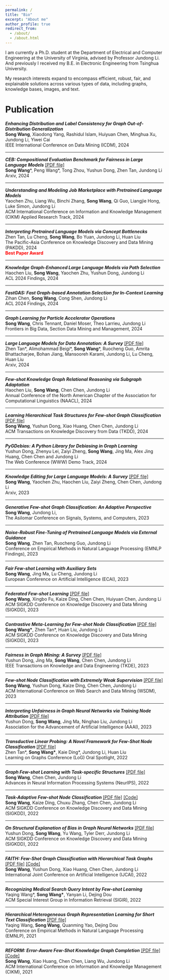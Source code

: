 ```yaml
---
permalink: /
title: "Bio"
excerpt: "About me"
author_profile: true
redirect_from: 
  - /about/
  - /about.html
---
```


I am currently a Ph.D. student at the Department of Electrical and Computer Engineering at the University of Virginia, advised by Professor Jundong Li. And previously I received my B.E. in Electronic Engineering from Tsinghua University.

My research interests expand to encompass efficient, robust, fair, and explainable solutions across various types of data, including graphs, knowledge bases, images, and text.



Publication
======

***Enhancing Distribution and Label Consistency for Graph Out-of-Distribution Generalization*** <br>
**Song Wang**, Xiaodong Yang, Rashidul Islam, Huiyuan Chen, Minghua Xu, Jundong Li, Yiwei Cai <br>
IEEE International Conference on Data Mining (ICDM), 2024


---

***CEB: Compositional Evaluation Benchmark for Fairness in Large Language Models***  [[PDF file]](https://arxiv.org/pdf/2407.02408) <br>
**Song Wang***, Peng Wang*, Tong Zhou, Yushun Dong, Zhen Tan, Jundong Li <br>
Arxiv, 2024

---

***Understanding and Modeling Job Marketplace with Pretrained Language Models*** <br>
Yaochen Zhu, Liang Wu, Binchi Zhang, **Song Wang**, Qi Guo, Liangjie Hong, Luke Simon, Jundong Li <br>
ACM International Conference on Information and Knowledge Management (CIKM) Applied Research Track, 2024

---

***Interpreting Pretrained Language Models via Concept Bottlenecks*** <br>
Zhen Tan, Lu Cheng, **Song Wang**, Bo Yuan, Jundong Li, Huan Liu <br>
The Pacific-Asia Conference on Knowledge Discovery and Data Mining (PAKDD), 2024 <br>
<span style="color: red;">**Best Paper Award**</span>

---

***Knowledge Graph-Enhanced Large Language Models via Path Selection*** <br>
Haochen Liu, **Song Wang**, Yaochen Zhu, Yushun Dong, Jundong Li <br>
ACL 2024 Findings, 2024

---

***FastGAS: Fast Graph-based Annotation Selection for In-Context Learning*** <br>
Zihan Chen, **Song Wang**, Cong Shen, Jundong Li <br>
ACL 2024 Findings, 2024



---


***Graph Learning for Particle Accelerator Operations*** <br>
**Song Wang**, Chris Tennant, Daniel Moser, Theo Larrieu, Jundong Li <br>
Frontiers in Big Data, Section Data Mining and Management, 2024

---


***Large Language Models for Data Annotation: A Survey*** [[PDF file]](https://arxiv.org/abs/2402.13446) <br>
Zhen Tan*, Alimohammad Beigi*, **Song Wang***, Ruocheng Guo, Amrita Bhattacharjee, Bohan Jiang, Mansooreh Karami, Jundong Li, Lu Cheng, Huan Liu <br>
Arxiv, 2024

---


***Few-shot Knowledge Graph Relational Reasoning via Subgraph Adaptation*** <br>
Haochen Liu, **Song Wang**, Chen Chen, Jundong Li <br>
Annual Conference of the North American Chapter of the Association for Computational Linguistics (NAACL), 2024

---


***Learning Hierarchical Task Structures for Few-shot Graph Classification*** [[PDF file]](https://dl.acm.org/doi/full/10.1145/3635473) <br>
**Song Wang**, Yushun Dong, Xiao Huang, Chen Chen, Jundong Li <br>
ACM Transactions on Knowledge Discovery from Data (TKDD), 2024

---


***PyGDebias: A Python Library for Debiasing in Graph Learning*** <br>
Yushun Dong, Zhenyu Lei, Zaiyi Zheng, **Song Wang**, Jing Ma, Alex Jing Huang, Chen Chen and Jundong Li <br>
The Web Conference (WWW) Demo Track, 2024

---



***Knowledge Editing for Large Language Models: A Survey*** [[PDF file]](https://arxiv.org/abs/2310.16218v3) <br>
**Song Wang**, Yaochen Zhu, Haochen Liu, Zaiyi Zheng, Chen Chen, Jundong Li <br>
Arxiv, 2023

---


***Generative Few-shot Graph Classification: An Adaptive Perspective***  <br>
**Song Wang**, Jundong Li, <br>
The Asilomar Conference on Signals, Systems, and Computers, 2023


---


***Noise-Robust Fine-Tuning of Pretrained Language Models via External Guidance*** <br>
**Song Wang**, Zhen Tan, Ruocheng Guo, Jundong Li <br>
Conference on Empirical Methods in Natural Language Processing (EMNLP Findings), 2023

---


***Fair Few-shot Learning with Auxiliary Sets*** <br>
**Song Wang**, Jing Ma, Lu Cheng, Jundong Li <br>
European Conference on Artificial Intelligence (ECAI), 2023

---


***Federated Few-shot Learning*** [[PDF file]](https://arxiv.org/pdf/2306.10234.pdf) <br>
**Song Wang**, Xingbo Fu, Kaize Ding, Chen Chen, Huiyuan Chen, Jundong Li <br>
ACM SIGKDD Conference on Knowledge Discovery and Data Mining (SIGKDD), 2023

---


***Contrastive Meta-Learning for Few-shot Node Classification*** [[PDF file]](https://arxiv.org/pdf/2306.15154.pdf) <br>
**Song Wang\***, Zhen Tan\*, Huan Liu, Jundong Li <br>
ACM SIGKDD Conference on Knowledge Discovery and Data Mining (SIGKDD), 2023

---


***Fairness in Graph Mining: A Survey*** [[PDF file]](https://arxiv.org/pdf/2204.09888.pdf) <br> 
Yushun Dong, Jing Ma, **Song Wang**, Chen Chen, Jundong Li <br>
IEEE Transactions on Knowledge and Data Engineering (TKDE), 2023

---


***Few-shot Node Classification with Extremely Weak Supervision*** [[PDF file]](https://arxiv.org/pdf/2301.02708.pdf) <br> 
**Song Wang**, Yushun Dong, Kaize Ding, Chen Chen, Jundong Li <br>
ACM International Conference on Web Search and Data Mining  (WSDM), 2023

---


***Interpreting Unfairness in Graph Neural Networks via Training Node Attribution*** [[PDF file]](https://arxiv.org/pdf/2211.14383.pdf) <br> 
Yushun Dong, **Song Wang**, Jing Ma, Ninghao Liu, Jundong Li <br>
Association for the Advancement of Artificial Intelligence (AAAI), 2023

---


***Transductive Linear Probing: A Novel Framework for Few-Shot Node Classification*** [[PDF file]](https://arxiv.org/pdf/2212.05606.pdf) <br>
Zhen Tan\*, **Song Wang\***, Kaie Ding\*, Jundong Li, Huan Liu <br>
Learning on Graphs Conference (LoG) Oral Spotlight, 2022

---


***Graph Few-shot Learning with Task-specific Structures*** [[PDF file]](https://arxiv.org/pdf/2210.12130.pdf) <br> 
**Song Wang**, Chen Chen, Jundong Li <br>
Advances in Neural Information Processing Systems (NeurIPS), 2022

---


***Task-Adaptive Few-shot Node Classification*** [[PDF file]](https://arxiv.org/pdf/2206.11972.pdf)  [[Code]](https://github.com/SongW-SW/TENT) <br> 
**Song Wang**, Kaize Ding, Chuxu Zhang, Chen Chen, Jundong Li <br>
ACM SIGKDD Conference on Knowledge Discovery and Data Mining (SIGKDD), 2022

---


***On Structural Explanation of Bias in Graph Neural Networks*** [[PDF file]](https://arxiv.org/pdf/2206.12104.pdf) <br> 
Yushun Dong, **Song Wang**, Yu Wang, Tyler Derr, Jundong Li <br>
ACM SIGKDD Conference on Knowledge Discovery and Data Mining (SIGKDD), 2022

---


***FAITH: Few-Shot Graph Classification with Hierarchical Task Graphs*** [[PDF file]](https://arxiv.org/pdf/2205.02435.pdf)  [[Code]](https://github.com/SongW-SW/FAITH) <br> 
**Song Wang**, Yushun Dong, Xiao Huang, Chen Chen, Jundong Li <br>
International Joint Conference on Artificial Intelligence (IJCAI), 2022

---


***Recognizing Medical Search Query Intent by Few-shot Learning*** <br>
Yaqing Wang\*, **Song Wang\***, Yanyan Li, Dejing Dou <br>
ACM Special Interest Group in Information Retrieval (SIGIR), 2022

---


***Hierarchical Heterogeneous Graph Representation Learning for Short Text Classification*** [[PDF file]](https://arxiv.org/pdf/2111.00180.pdf) <br>
Yaqing Wang, **Song Wang**, Quanming Yao, Dejing Dou<br>
Conference on Empirical Methods in Natural Language Processing (EMNLP), 2021

---


***REFORM: Error-Aware Few-Shot Knowledge Graph Completion*** [[PDF file]](https://songw-sw.github.io/REFORM.pdf)  [[Code]](https://github.com/SongW-SW/REFORM) <br>
**Song Wang**, Xiao Huang, Chen Chen, Liang Wu, Jundong Li <br>
ACM International Conference on Information and Knowledge Management (CIKM), 2021






